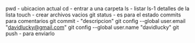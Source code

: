 pwd - ubicacion actual
cd - entrar a una carpeta
ls - listar
ls-1 detalles de la lista
touch - crear archivos vacios
git status - es para el estado
commits para comentarios
git commit - "descripcion"
git config --global user.email "davidlucky@gmail.com"
git config --global user.name "davidlucky"
git push - para enviarlo